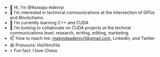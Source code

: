- 👋 Hi, I’m @Asiwaju-Adeniyi
- 👀 I’m interested in technical communications at the intersection of GPUs and Blockchains. 
- 🌱 I’m currently learning C++ and CUDA
- 💞️ I’m looking to collaborate on CUDA projects at the technial communications level: research, writing, editing, marketing.
- 📫 How to reach me: makindeadeniyi1@gmail.com, LinkedIn, and Twitter 
- 😄 Pronouns: He/Him/His
- ⚡ Fun fact: I love Chess. 

<!---
Asiwaju-Adeniyi/Asiwaju-Adeniyi is a ✨ special ✨ repository because its `README.md` (this file) appears on your GitHub profile.
You can click the Preview link to take a look at your changes.
--->
